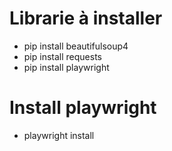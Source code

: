 # Librarie à installer
- pip install beautifulsoup4
- pip install requests
- pip install playwright

# Install playwright
- playwright install 